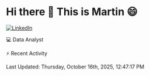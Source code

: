 # Hi there 👋 This is Martin :smile:

[![LinkedIn](https://img.shields.io/badge/-LinkedIn-blue?style=flat&logo=linkedin&logoColor=white)](https://www.linkedin.com/in/martin-vivar-toledo-93901b291/)

:computer: Data Analyst

⚡ Recent Activity

<!--RECENT_ACTIVITY:start-->
<!--RECENT_ACTIVITY:end-->
<!--RECENT_ACTIVITY:last_update-->
Last Updated: Thursday, October 16th, 2025, 12:47:17 PM
<!--RECENT_ACTIVITY:last_update_end-->
